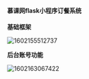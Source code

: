 #### 慕课网flask小程序订餐系统

**基础框架**

![1602155512737](C:\Users\13487\AppData\Roaming\Typora\typora-user-images\1602155512737.png)



**后台账号功能**

![1602163067422](C:\Users\13487\AppData\Roaming\Typora\typora-user-images\1602163067422.png)
